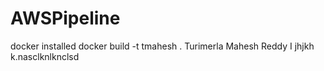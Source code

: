 # AWSPipeline
docker installed
docker build -t tmahesh .
Turimerla Mahesh Reddy 
I
jhjkh
k.nasclknlknclsd
